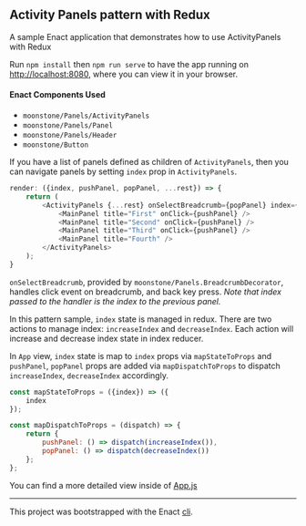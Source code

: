 ## Activity Panels pattern with Redux

A sample Enact application that demonstrates how to use ActivityPanels with Redux

Run `npm install` then `npm run serve` to have the app running on [http://localhost:8080](http://localhost:8080), where you can view it in your browser.

#### Enact Components Used
- `moonstone/Panels/ActivityPanels`
- `moonstone/Panels/Panel`
- `moonstone/Panels/Header`
- `moonstone/Button`

If you have a list of panels defined as children of `ActivityPanels`, then you can navigate panels
by setting `index` prop in `ActivityPanels`.

```javascript
render: ({index, pushPanel, popPanel, ...rest}) => {
	return (
		<ActivityPanels {...rest} onSelectBreadcrumb={popPanel} index={index}>
			<MainPanel title="First" onClick={pushPanel} />
			<MainPanel title="Second" onClick={pushPanel} />
			<MainPanel title="Third" onClick={pushPanel} />
			<MainPanel title="Fourth" />
		</ActivityPanels>
	);
}
```

`onSelectBreadcrumb`, provided by `moonstone/Panels.BreadcrumbDecorator`, handles click event on
breadcrumb, and back key press.
*Note that index passed to the handler is the index to the previous panel.*

In this pattern sample, `index` state is managed in redux. There are two actions to manage index:
`increaseIndex` and `decreaseIndex`. Each action will increase and decrease index state in index reducer.

In `App` view, `index` state is map to `index` props via `mapStateToProps` and `pushPanel`, `popPanel`
props are added via `mapDispatchToProps` to dispatch `increaseIndex`, `decreaseIndex` accordingly.

```javascript
const mapStateToProps = ({index}) => ({
	index
});

const mapDispatchToProps = (dispatch) => {
	return {
		pushPanel: () => dispatch(increaseIndex()),
		popPanel: () => dispatch(decreaseIndex())
	};
};
```

You can find a more detailed view inside of [App.js](src/App/App.js)

---

This project was bootstrapped with the Enact [cli](https://github.com/enactjs/cli).
